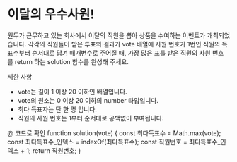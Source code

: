 # 이달의 우수사원!

원두가 근무하고 있는 회사에서 이달의 직원을 뽑아 상품을 수여하는 이벤트가 개최되었습니다.
각각의 직원들이 받은 투표의 결과가 vote 배열에 사원 번호가 1번인 직원의 득표수부터 순서대로 담겨 
매개변수로 주어질 때, 가장 많은 표를 받은 직원의 사원 번호를 return 하는 solution 함수를 완성해 주세요.

제한 사항
- vote는 길이 1 이상 20 이하인 배열입니다.
- vote의 원소는 0 이상 20 이하의 number 타입입니다.
- 최다 득표자는 단 한 명 입니다.
- 직원의 사원 번호는 1부터 순서대로 공백없이 부여됩니다.

@ 코드로 확인
function solution(vote) {
    const 최다득표수 = Math.max(vote);
    const 최다득표수_인덱스 = indexOf(최다득표수);
    const 직원번호 = 최다득표수_인덱스 + 1;
    return 직원번호;
}